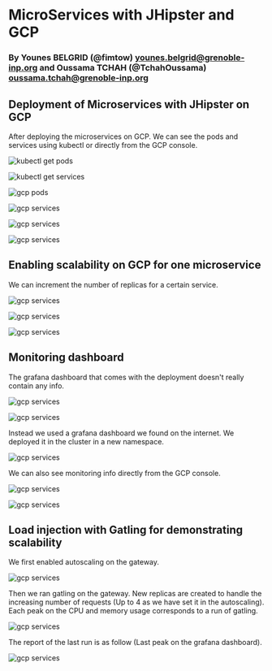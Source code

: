 # MicroServices with JHipster and GCP
### By Younes BELGRID (@fimtow) younes.belgrid@grenoble-inp.org and Oussama TCHAH (@TchahOussama) oussama.tchah@grenoble-inp.org

## Deployment of Microservices with JHipster on GCP

After deploying the microservices on GCP. We can see the pods and services using kubectl or directly from the GCP console.

![kubectl get pods](screenshots/kubectlgetpods.png)

![kubectl get services](screenshots/kubectlgetservices.png)

![gcp pods](screenshots/gcppods.png)

![gcp services](screenshots/gcpservices.png)

![gcp services](screenshots/gcpconfig.png)

![gcp services](screenshots/gcpcluster.png)

## Enabling scalability on GCP for one microservice 

We can increment the number of replicas for a certain service.

![gcp services](screenshots/kubectlscale.png)

![gcp services](screenshots/gcppods2.png)

![gcp services](screenshots/kubectlpods2.png)
## Monitoring dashboard

The grafana dashboard that comes with the deployment doesn't really contain any info.

![gcp services](screenshots/graphana2.png)

![gcp services](screenshots/graphana1.png)

Instead we used a grafana dashboard we found on the internet. We deployed it in the cluster in a new namespace.

![gcp services](screenshots/grafana-dash.png)

We can also see monitoring info directly from the GCP console.

![gcp services](screenshots/gcp-dash1.png)

![gcp services](screenshots/gcp-dash2.png)

## Load injection with Gatling for demonstrating scalability

We first enabled autoscaling on the gateway.

![gcp services](screenshots/autoscale.png)

Then we ran gatling on the gateway. New replicas are created to handle the increasing number of requests (Up to 4 as we have set it in the autoscaling). Each peak on the CPU and memory usage corresponds to a run of gatling.

![gcp services](screenshots/dashboard.png)

The report of the last run is as follow (Last peak on the grafana dashboard).

![gcp services](screenshots/gatling.png)